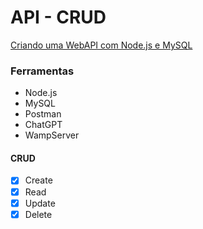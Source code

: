 # API - CRUD

[Criando uma WebAPI com Node.js e MySQL](https://www.luiztools.com.br/post/criando-uma-webapi-com-nodejs-e-mysql/)

### Ferramentas
+ Node.js
+ MySQL
+ Postman
+ ChatGPT
+ WampServer

#### CRUD <br>
- [x] Create 
- [x] Read
- [x] Update
- [x] Delete